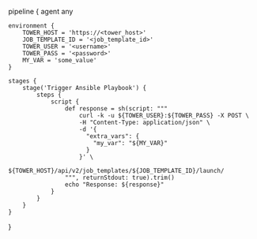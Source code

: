 pipeline {
    agent any

    environment {
        TOWER_HOST = 'https://<tower_host>'
        JOB_TEMPLATE_ID = '<job_template_id>'
        TOWER_USER = '<username>'
        TOWER_PASS = '<password>'
        MY_VAR = 'some_value'
    }

    stages {
        stage('Trigger Ansible Playbook') {
            steps {
                script {
                    def response = sh(script: """
                        curl -k -u ${TOWER_USER}:${TOWER_PASS} -X POST \
                        -H "Content-Type: application/json" \
                        -d '{
                          "extra_vars": {
                            "my_var": "${MY_VAR}"
                          }
                        }' \
                        ${TOWER_HOST}/api/v2/job_templates/${JOB_TEMPLATE_ID}/launch/
                    """, returnStdout: true).trim()
                    echo "Response: ${response}"
                }
            }
        }
    }
}
